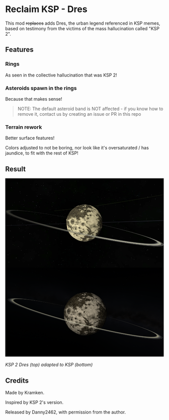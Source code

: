 # Reclaim KSP - Dres

This mod ~~replaces~~ adds Dres, the urban legend referenced in KSP memes, based on testimony from the victims of the mass hallucination called "KSP 2".

## Features
### Rings
As seen in the collective hallucination that was KSP 2!
### Asteroids spawn in the rings
Because that makes sense!
> NOTE: The default asteroid band is NOT affected - if you know how to remove it, contact us by creating an issue or PR in this repo
### Terrain rework
Better surface features!

Colors adjusted to not be boring, nor look like it's oversaturated / has jaundice, to fit with the rest of KSP!

## Result
<img src=".github/rsc/img/compare-ksp2-ksp1.png" alt="KSP 2 Dres (top) adapted to KSP (bottom)" width="640">

_KSP 2 Dres (top) adapted to KSP (bottom)_

## Credits
Made by Kramken.

Inspired by KSP 2's version.

Released by Danny2462, with permission from the author.
